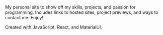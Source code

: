 My personal site to show off my skills, projects, and passion for programming. Includes links to hosted sites, project previews, and ways to contact me. Enjoy!


Created with JavaScript, React, and MaterialUI.
